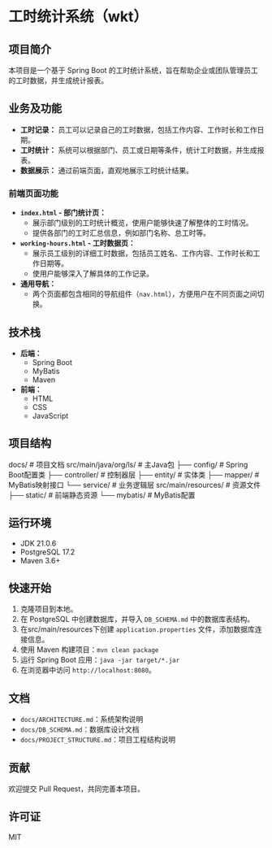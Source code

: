 # 工时统计系统（wkt）

## 项目简介

本项目是一个基于 Spring Boot 的工时统计系统，旨在帮助企业或团队管理员工的工时数据，并生成统计报表。

## 业务及功能

* **工时记录：** 员工可以记录自己的工时数据，包括工作内容、工作时长和工作日期。
* **工时统计：** 系统可以根据部门、员工或日期等条件，统计工时数据，并生成报表。
* **数据展示：** 通过前端页面，直观地展示工时统计结果。

### 前端页面功能

* **`index.html` - 部门统计页：**
    * 展示部门级别的工时统计概览，使用户能够快速了解整体的工时情况。
    * 提供各部门的工时汇总信息，例如部门名称、总工时等。
* **`working-hours.html` - 工时数据页：**
    * 展示员工级别的详细工时数据，包括员工姓名、工作内容、工作时长和工作日期等。
    * 使用户能够深入了解具体的工作记录。
* **通用导航：**
    * 两个页面都包含相同的导航组件（`nav.html`），方便用户在不同页面之间切换。

## 技术栈

* **后端：**
    * Spring Boot
    * MyBatis
    * Maven
* **前端：**
    * HTML
    * CSS
    * JavaScript

## 项目结构
docs/ # 项目文档
src/main/java/org/ls/ # 主Java包
├── config/ # Spring Boot配置类
├── controller/ # 控制器层
├── entity/ # 实体类
├── mapper/ # MyBatis映射接口
└── service/ # 业务逻辑层
src/main/resources/ # 资源文件
├── static/ # 前端静态资源
└── mybatis/ # MyBatis配置


## 运行环境

* JDK 21.0.6
* PostgreSQL 17.2
* Maven 3.6+

## 快速开始

1.  克隆项目到本地。
2.  在 PostgreSQL 中创建数据库，并导入 `DB_SCHEMA.md` 中的数据库表结构。
3.  在src/main/resources下创建 `application.properties` 文件，添加数据库连接信息。
4.  使用 Maven 构建项目：`mvn clean package`
5.  运行 Spring Boot 应用：`java -jar target/*.jar`
6.  在浏览器中访问 `http://localhost:8080`。

## 文档

* `docs/ARCHITECTURE.md`：系统架构说明
* `docs/DB_SCHEMA.md`：数据库设计文档
* `docs/PROJECT_STRUCTURE.md`：项目工程结构说明

## 贡献

欢迎提交 Pull Request，共同完善本项目。

## 许可证

MIT